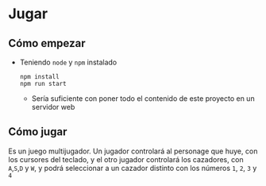 # Jugar
## Cómo empezar
* Teniendo `node` y `npm` instalado
    ```shell
    npm install
    npm run start
    ```
  * Sería suficiente con poner todo el contenido de este proyecto en un servidor web

## Cómo jugar
Es un juego multijugador. Un jugador controlará al personage que huye, con los cursores
del teclado, y el otro jugador controlará los cazadores, con `A`,`S`,`D` y `W`, y podrá
seleccionar a un cazador distinto con los números `1`, `2`, `3` y `4`